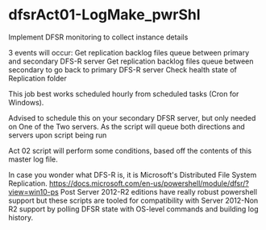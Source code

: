 # dfsrAct01-LogMake_pwrShl
Implement DFSR monitoring to collect instance details

3 events will occur:
  Get replication backlog files queue between primary and secondary DFS-R server
  Get replication backlog files queue between secondary to go back to primary DFS-R server
  Check health state of Replication folder
  
This job best works scheduled hourly from scheduled tasks (Cron for Windows).

Advised to schedule this on your secondary DFSR server, but only needed on One of the Two servers. As the script will queue both directions and servers upon script being run

Act 02 script will perform some conditions, based off the contents of this master log file.

In case you wonder what DFS-R is, it is Microsoft's Distributed File System Replication. https://docs.microsoft.com/en-us/powershell/module/dfsr/?view=win10-ps
Post Server 2012-R2 editions have really robust powershell support but these scripts are tooled for compatibility with Server 2012-Non R2 support by polling DFSR state with OS-level commands and building log history.
